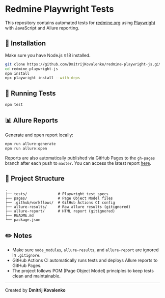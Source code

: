 
# Redmine Playwright Tests

This repository contains automated tests for [redmine.org](https://www.redmine.org) using [Playwright](https://playwright.dev/) with JavaScript and Allure reporting.

## 🔧 Installation

Make sure you have Node.js ≥18 installed.

```bash
git clone https://github.com/DmitrijKovalenko/redmine-playwright-js.git
cd redmine-playwright-js
npm install
npx playwright install --with-deps
```

## 🚀 Running Tests

```bash
npm test
```

## 📊 Allure Reports

Generate and open report locally:

```bash
npm run allure:generate
npm run allure:open
```

Reports are also automatically published via GitHub Pages to the `gh-pages` branch after each push to `master`. You can access the latest report [here](https://dmitrijkovalenko.github.io/redmine-playwright-js/).

## 🧪  Project Structure

```
.
├── tests/              # Playwright test specs
├── pages/              # Page Object Model files
├── .github/workflows/  # GitHub Actions CI config
├── allure-results/     # Raw allure results (gitignored)
├── allure-report/      # HTML report (gitignored)
├── README.md
└── package.json
```

## ✏️ Notes

- Make sure `node_modules`, `allure-results`, and `allure-report` are ignored in `.gitignore`.
- GitHub Actions CI automatically runs tests and deploys Allure reports to GitHub Pages.
- The project follows POM (Page Object Model) principles to keep tests clean and maintainable.

---

Created by **Dmitrij Kovalenko**
